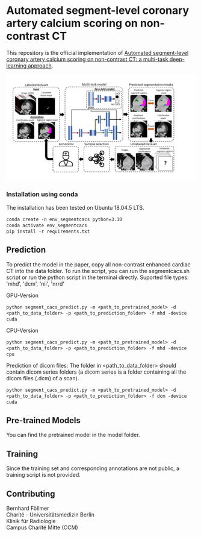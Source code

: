 # Automated segment-level coronary artery calcium scoring on non-contrast CT

This repository is the official implementation of [Automated segment-level coronary artery calcium scoring on non-contrast CT: a multi-task deep-learning approach](https://insightsimaging.springeropen.com/articles/10.1186/s13244-024-01827-0).

![Segment-level coronary artery calcium scoring](images/segment_cacs.png)

### Installation using conda
The installation has been tested on Ubuntu 18.04.5 LTS.

```
conda create -n env_segmentcacs python=3.10
conda activate env_segmentcacs
pip install -r requirements.txt
```

## Prediction

To predict the model in the paper, copy  all non-contrast enhanced cardiac CT into the data folder. 
To run the script, you can run the segmentcacs.sh script or run the python script in the terminal directly.
Suported file types: 'mhd', 'dcm', 'nii', 'nrrd'

GPU-Version
```
python segment_cacs_predict.py -m <path_to_pretrained_model> -d <path_to_data_folder> -p <path_to_prediction_folder> -f mhd -device cuda
```
CPU-Version
```
python segment_cacs_predict.py -m <path_to_pretrained_model> -d <path_to_data_folder> -p <path_to_prediction_folder> -f mhd -device cpu
```

Prediction of dicom files: The folder in <path_to_data_folder> should contain dicom series folders (a dicom series is a folder containing all the dicom files (.dcm) of a scan).
```
python segment_cacs_predict.py -m <path_to_pretrained_model> -d <path_to_data_folder> -p <path_to_prediction_folder> -f dcm -device cuda
```

## Pre-trained Models

You can find the pretrained model in the model folder.

## Training

Since the training set and corresponding annotations are not public, a training script is not provided. 

## Contributing

Bernhard Föllmer  
Charité - Universitätsmedizin Berlin  
Klinik für Radiologie  
Campus Charité Mitte (CCM) 
